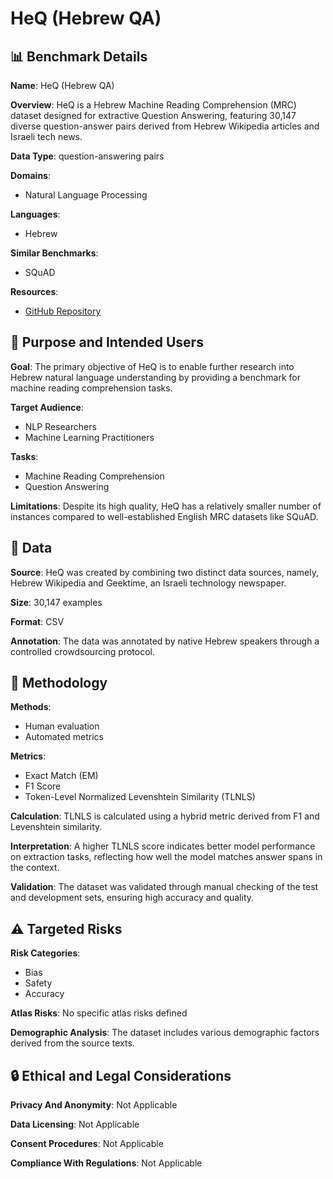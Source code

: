 # HeQ (Hebrew QA)

## 📊 Benchmark Details

**Name**: HeQ (Hebrew QA)

**Overview**: HeQ is a Hebrew Machine Reading Comprehension (MRC) dataset designed for extractive Question Answering, featuring 30,147 diverse question-answer pairs derived from Hebrew Wikipedia articles and Israeli tech news.

**Data Type**: question-answering pairs

**Domains**:
- Natural Language Processing

**Languages**:
- Hebrew

**Similar Benchmarks**:
- SQuAD

**Resources**:
- [GitHub Repository](https://github.com/NNLP-IL/Hebrew-Question-Answering-Dataset)

## 🎯 Purpose and Intended Users

**Goal**: The primary objective of HeQ is to enable further research into Hebrew natural language understanding by providing a benchmark for machine reading comprehension tasks.

**Target Audience**:
- NLP Researchers
- Machine Learning Practitioners

**Tasks**:
- Machine Reading Comprehension
- Question Answering

**Limitations**: Despite its high quality, HeQ has a relatively smaller number of instances compared to well-established English MRC datasets like SQuAD.

## 💾 Data

**Source**: HeQ was created by combining two distinct data sources, namely, Hebrew Wikipedia and Geektime, an Israeli technology newspaper.

**Size**: 30,147 examples

**Format**: CSV

**Annotation**: The data was annotated by native Hebrew speakers through a controlled crowdsourcing protocol.

## 🔬 Methodology

**Methods**:
- Human evaluation
- Automated metrics

**Metrics**:
- Exact Match (EM)
- F1 Score
- Token-Level Normalized Levenshtein Similarity (TLNLS)

**Calculation**: TLNLS is calculated using a hybrid metric derived from F1 and Levenshtein similarity.

**Interpretation**: A higher TLNLS score indicates better model performance on extraction tasks, reflecting how well the model matches answer spans in the context.

**Validation**: The dataset was validated through manual checking of the test and development sets, ensuring high accuracy and quality.

## ⚠️ Targeted Risks

**Risk Categories**:
- Bias
- Safety
- Accuracy

**Atlas Risks**:
No specific atlas risks defined

**Demographic Analysis**: The dataset includes various demographic factors derived from the source texts.

## 🔒 Ethical and Legal Considerations

**Privacy And Anonymity**: Not Applicable

**Data Licensing**: Not Applicable

**Consent Procedures**: Not Applicable

**Compliance With Regulations**: Not Applicable
